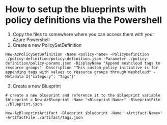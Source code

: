 # How to setup the blueprints with policy definitions via the Powershell
1. Copy the files to somewhere where you can access them with your Azure Powershell
2. Create a new PolicySetDefinition
```
New-AzPolicySetDefinition -Name <policy-name> -PolicyDefinition ./policy-definition/policy-definition.json -Parameter ./policy-definition/policy-params.json -DisplayName "Append meshcloud tags to resource groups" -Description "This custom policy initiative is for appending tags with values to resource groups through meshcloud" -Metadata I{"category": "Tags"}'
```
3. Create a new Blueprint
```
# create a new blueprint and reference it to the $blueprint variable
$blueprint = New-AzBlueprint -Name "<Blueprint-Name>" -BlueprintFile ./blueprint.json

New-AzBlueprintArtifact -Blueprint $blueprint -Name '<Artifact-Name>' -ArtifactFile ./artifact/tags.json
```